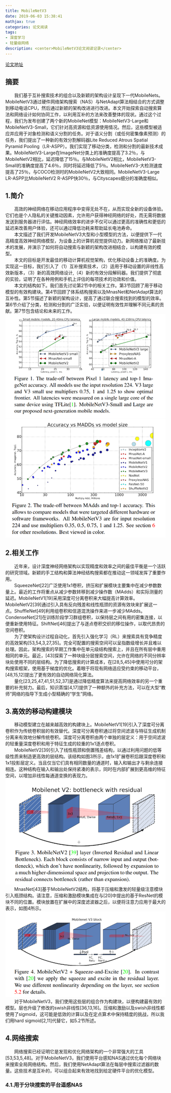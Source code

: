 ```yaml
---
title: MobileNetV3
date: 2019-06-03 15:38:41
mathjax: true
categories: 论文阅读
tags:
- 深度学习
- 轻量级网络
description: <center>MobileNetV3论文阅读记录</center>
---
```

[论文地址](https://arxiv.org/pdf/1905.02244.pdf)

## 摘要

&emsp;&emsp;我们基于互补搜索技术的组合以及新颖的架构设计呈现下一代MobileNets。MobileNetV3通过硬件网络架构搜索（NAS）与NetAdapt算法相结合的方式调整到移动电话CPU，然后通过新颖的架构改进进行改进。本文开始探索自动搜索算法和网络设计如何协同工作，以利用互补的方法来改善整体的现状。通过这个过程，我们为发布创建了两个新的MobileNet模型：MobileNetV3-Large和MobileNetV3-Small，它们针对高资源和低资源使用情况。然后，这些模型被适应并应用于对象检测和语义分割的任务。对于语义分割（或任何密集像素预测）的任务，我们提出了一种新的有效分割解码器Lite Reduced Atrous Spatial Pyramid Pooling（LR-ASPP）。我们实现了移动分类，检测和分割的最新技术成果。MobileNetV3-Large在ImageNet分类上的准确度提高了3.2％，与MobileNetV2相比，延迟降低了15％。与MobileNetV2相比，MobileNetV3-Small的准确度提高了4.6％，同时将延迟降低了5％。MobileNetV3-大检测速度提高了25％，与COCO检测时的MobileNetV2大致相同。MobileNetV3-Large LR-ASPP比MobileNetV2 R-ASPP快30％，与Cityscapes细分的准确度相似。

## 1.简介

&emsp;&emsp;高效的神经网络在移动应用程序中变得无处不在，从而实现全新的设备体验。它们也是个人隐私的关键推动因素，允许用户获得神经网络的好处，而无需将数据发送到服务器进行评估。神经网络效率的进步不仅可以通过更高的准确性和更低的延迟来改善用户体验，还可以通过降低功耗来帮助延长电池寿命。  
&emsp;&emsp;本文描述了我们开发MobileNetV3大型和小型模型的方法，以便提供下一代高精度高效神经网络模型，为设备上的计算机视觉提供动力。新网络推动了最新技术的发展，并演示了如何将自动搜索与新颖的架构改进相结合，以构建有效的模型。  
&emsp;&emsp;本文的目标是开发最佳的移动计算机视觉架构，优化移动设备上的准确度。为实现这一目标，我们引入了（1）互补搜索技术，（2）适用于移动设置的非线性高效新版本，（3）新的高效网络设计,（4）新的有效分段解码器。我们提供了彻底的实验，证明了在各种用例和手机上评估的每项技术的功效和价值。  
&emsp;&emsp;本文的结构如下。我们首先讨论第2节中的相关工作。第3节回顾了用于移动模型的有效构建块。第4节回顾了体系结构搜索以及MnasNet和NetAdapt算法的互补性。第5节描述了新颖的架构设计，提高了通过联合搜索找到的模型的效率。第6节介绍了分类，检测和分割的广泛实验，以便证明有效性并理解不同元素的贡献。第7节包含结论和未来的工作。
![Figure1](MobileNetV3/Figure1.png)
![Figure2](MobileNetV3/Figure2.png)

## 2.相关工作

&emsp;&emsp;近年来，设计深度神经网络架构以实现精度和效率之间的最佳平衡是一个活跃的研究领域。新颖的手工结构和算法神经结构搜索都在推动这一领域发挥了重要作用。  
&emsp;&emsp;SqueezeNet[22]广泛使用1x1卷积，挤压和扩展模块主要集中在减少参数数量上。最近的工作将重点从减少参数转移到减少操作数（MAdds）和实际测量的延迟。MobileNetV1[19]采用深度可分离卷积来大幅提高计算效率。MobileNetV2[39]通过引入具有反向残差和线性瓶颈的资源有效块来扩展这一点。ShuffleNet[49]利用组卷积和信道混洗操作来进一步减少MAdds。CondenseNet[21]在训练阶段学习群组卷积，以保持层之间有用的密集连接，以便重新使用特征。ShiftNet[46]提出了与逐点卷积交织的移位操作，以取代昂贵的空间卷积。  
&emsp;&emsp;为了使架构设计过程自动化，首先引入强化学习（RL）来搜索具有竞争精度的高效架构[53,54,3,27,35]。完全可配置的搜索空间可以呈指数级增长并且难以处理。因此，架构搜索的早期工作集中在单元级结构搜索上，并且在所有层中重用相同的单元。最近，[43]探索了一种块级分层搜索空间，允许在网络的不同分辨率块处使用不同的层结构。为了降低搜索的计算成本，在[28,5,45]中使用可分的架构搜索框架，使用基于梯度的优化。着眼于将现有网络适应受约束的移动平台，[48,15,12]提出了更有效的自动网络简化算法。  
&emsp;&emsp;量化[23,25,47,41,51,52,37]是通过降低精度算法来提高网络效率的另一个重要的补充努力。最后，知识蒸馏[4,17]提供了一种额外的补充方法，可以在大型“教师”网络的指导下生成小型精确的“学生”网络。  

## 3.高效的移动构建模块

&emsp;&emsp;移动模型建立在越来越高效的构建块上。MobileNetV1[19]引入了深度可分离卷积作为传统卷积层的有效替代。深度可分离卷积通过将空间滤波与特征生成机制分离来有效地分解传统卷积。深度可分离卷积由两个单独的层定义：用于空间滤波的轻重量深度卷积和用于特征生成的较重的1x1逐点卷积。  
&emsp;&emsp;MobileNetV2[39]引入了线性瓶颈和倒置残差结构，以通过利用问题的低等级性质来制造更高效的层结构。该结构如图3所示，由1x1扩展卷积后跟深度卷积和1x1投影层定义。当且仅当它们具有相同数量的通道时，输入和输出才与剩余连接相连。这种结构在输入和输出处保持紧凑的表示，同时在内部扩展到更高维的特征空间，以增加非线性每通道变换的表现力。  
![Figure3](MobileNetV3/Figure3.png)
&emsp;&emsp;MnasNet[43]基于MobileNetV2结构，将基于压缩和激发的轻量级注意模块引入瓶颈结构。请注意，压缩和激励模块集成在与[20]中提出的基于ResNet的模块不同的位置。模块放置在扩展中的深度滤波器之后，以便将注意力应用于最大的表示，如图4所示。  
![Figure4](MobileNetV3/Figure4.png)
&emsp;&emsp;对于MobileNetV3，我们使用这些层的组合作为构建块，以便构建最有效的模型。层也升级了修改的swish非线性[36,13,16]。压缩和激励以及swish非线性都使用了sigmoid，这可能是低效的计算以及在定点算术中保持精度的挑战，所以我们用hard sigmoid[2,11]代替它，如5.2节所述。  

## 4.网络搜索

&emsp;&emsp;网络搜索已经证明它是发现和优化网络架构的一个非常强大的工具[53,53,5,48]。对于MobileNetV3，我们使用平台感知NAS通过优化每个网络块来搜索全局网络结构。然后，我们使用NetAdapt算法在每层中搜索过滤器的数量。这些技术是互补的，可以组合起来有效地找到给定硬件平台的优化模型。  

### 4.1.用于分块搜索的平台遥感NAS

&emsp;&emsp;